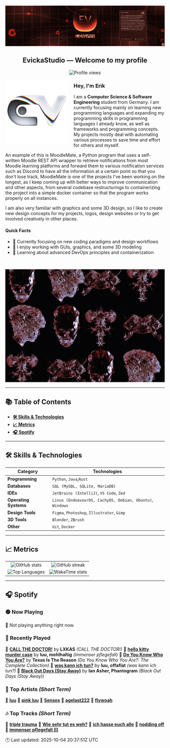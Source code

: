 <p align="center">
  <img src="assets/banner_2.webp" alt="Evicka Studio Banner" />
</p>

<h2 align="center">EvickaStudio — Welcome to my profile</h2>

<p align="center">
  <img src="https://komarev.com/ghpvc/?username=EvickaStudio&style=plastic&abbreviated=true&color=ff69b4" alt="Profile views" />
  <!-- Centering reference: using container alignment per CSS text-align guidance -->
</p>

<p>
  <img align="left" src="assets/liquid-logo-500.gif" alt="Evicka EV Logo" width="200" style="margin-right: 16px; margin-bottom: 8px;"/>
</p>

<h3>Hey, I'm Erik</h3>
<p>
  I am a <strong>Computer Science & Software Engineering</strong> student from
  Germany. I am currently focusing mainly on learning new programming
  languages and expanding my programming skills in programming languages I
  already know, as well as frameworks and programming concepts. My projects
  mostly deal with automating various processes to save time and effort for
  others and myself.
</p>
<p>
  An example of this is MoodleMate, a Python program that uses a
  self-written Moodle REST API wrapper to retrieve notifications from most
  Moodle learning platforms and forward them to various notification
  services such as Discord to have all the information at a certain point
  so that you don't lose track. MoodleMate is one of the projects I've been
  working on the longest, as I keep coming up with better ways to improve
  communication and other aspects, from several codebase restructurings to
  containerizing the project into a simple docker container so that the
  program works properly on all instances.
</p>
<p>
  I am also very familiar with graphics and some 3D design, so I like to
  create new design concepts for my projects, logos, design websites or try
  to get involved creatively in other places.
</p>

<h4>Quick Facts</h4>
<ul>
  <li>🔬 Currently focusing on new coding paradigms and design workflows</li>
  <li>👀 I enjoy working with GUIs, graphics, and some 3D modeling</li>
  <li>🌱 Learning about advanced DevOps principles and containerization</li>
  
</ul>

<br clear="left"/>

<p align="center">
  <img src="assets/evkheadpostersmol.webp" alt="Evicka poster collage" />
</p>

---

## 📚 Table of Contents

- **[🛠️ Skills & Technologies](#️-skills--technologies)**
- **[📈 Metrics](#-metrics)**
- **[🎧 Spotify](#-spotify)**

---

## 🛠️ Skills & Technologies

| **Category**          | **Technologies**                                                                                                 |
|-----------------------|------------------------------------------------------------------------------------------------------------------|
| **Programming**       | `Python`, `Java`,`Rust`                                                                                           |
| **Databases**         | `SQL (MySQL, SQLite, MariaDB)`                                                                                   |
| **IDEs**              | `JetBrains (IntelliJ)`, `VS Code`, `Zed`                                                                         |
| **Operating Systems** | `Linux (EndeavourOS, CachyOS, Debian, Ubuntu)`, `Windows`                                                        |
| **Design Tools**      | `Figma`, `Photoshop`, `Illustrator`, `Gimp`                                                                      |
| **3D Tools**          | `Blender`, `ZBrush`                                                                                              |
| **Other**             | `Git`, `Docker`                                                                                                  |

---

## 📈 Metrics

<table>
  <tr>
    <td align="center">
      <img src="https://github-readme-stats.vercel.app/api?username=EvickaStudio&show=reviews,discussions_started,discussions_answered,prs_merged,prs_merged_percentage&show_icons=true&theme=transparent" alt="GitHub stats" width="100%" />
    </td>
    <td align="center">
      <img src="https://github-readme-streak-stats.herokuapp.com/?user=EvickaStudio&theme=transparent" alt="GitHub streak" width="100%" />
    </td>
  </tr>
  <tr>
    <td align="center">
      <img src="https://github-readme-stats.vercel.app/api/top-langs/?username=EvickaStudio&theme=transparent&layout=compact" alt="Top Languages" width="100%" />
    </td>
    <td align="center">
      <img src="https://github-readme-stats.vercel.app/api/wakatime?username=evickastudio&layout=compact&theme=transparent" alt="WakaTime stats" width="100%" />
    </td>
  </tr>
</table>

---

## 🎧 Spotify

<!-- SPOTIFY-START -->


### 🟢 Now Playing

🎵 Not playing anything right now.



### 📜 Recently Played

🎤 **[CALL THE DOCTOR!](https://open.spotify.com/track/0fme8NwZfhP1ISWmt4jfYt)** by **LXKAS** *(CALL THE DOCTOR!)*
🎤 **[hello kitty murder case](https://open.spotify.com/track/526R7ixvIbOQpugv6PfwDo)** by **luu, mehlhaltig** *(immenser pflegefall)*
🎤 **[Do You Know Who You Are?](https://open.spotify.com/track/74HsNf2R9s09gpib6m9nbz)** by **Texas Is The Reason** *(Do You Know Who You Are?: The Complete Collection)*
🎤 **[was kann ich tun?](https://open.spotify.com/track/5fcmTxHkpRwplYvUk8QjiV)** by **luu, offaflat** *(was kann ich tun?)*
🎤 **[Black Out Days (Stay Away)](https://open.spotify.com/track/6r7b1UHvO3fBZe7wBXWTaZ)** by **Ian Asher, Phantogram** *(Black Out Days (Stay Away))*



### 🌟 Top Artists *(Short Term)*

🥇 [**luu**](https://open.spotify.com/artist/4Xl2TYkCrjqcY8m2p29OGu)
🥈 [**pink luu**](https://open.spotify.com/artist/0HWcSrvwfHx2msfhljmDuC)
🥉 [**Senses**](https://open.spotify.com/artist/2soiLmeGhmq9uQ9fqZm3KA)
🏅 [**agelast222**](https://open.spotify.com/artist/05jZ0T8kKQUA7Cd58RLiL0)
🏅 [**flywoah**](https://open.spotify.com/artist/4HhW0jozmeZ7e4AAkVOdeO)



### 🎶 Top Tracks *(Short Term)*

🥇 [**triple trauma**](https://open.spotify.com/track/2E7luwssyomWlInF7eYqVR)
🥈 [**Wie sehr tut es weh?**](https://open.spotify.com/track/0dV6EKEZ0CciVlmbuokbdk)
🥉 [**ich hasse euch alle**](https://open.spotify.com/track/2AkYTEPaK6RvLSeAm2aC9w)
🏅 [**nodding off**](https://open.spotify.com/track/2SO4GqwjEhtknk9zQ8tDQY)
🏅 [**immenser pflegefall (I)**](https://open.spotify.com/track/3hOzzTjhpwqkxg8dpPe8FP)


🕐 Last updated: 2025-10-04 20:37:51Z UTC
<!-- SPOTIFY-END -->
